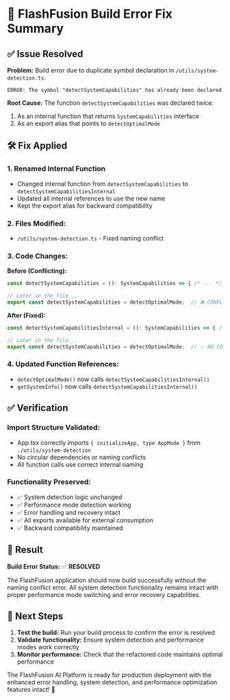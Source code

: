 # 🔧 FlashFusion Build Error Fix Summary

## ✅ **Issue Resolved**

**Problem:** Build error due to duplicate symbol declaration in `/utils/system-detection.ts`:
```
ERROR: The symbol "detectSystemCapabilities" has already been declared
```

**Root Cause:** 
The function `detectSystemCapabilities` was declared twice:
1. As an internal function that returns `SystemCapabilities` interface
2. As an export alias that points to `detectOptimalMode`

## 🛠️ **Fix Applied**

### **1. Renamed Internal Function**
- Changed internal function from `detectSystemCapabilities` to `detectSystemCapabilitiesInternal`
- Updated all internal references to use the new name
- Kept the export alias for backward compatibility

### **2. Files Modified:**
- `/utils/system-detection.ts` - Fixed naming conflict

### **3. Code Changes:**

**Before (Conflicting):**
```typescript
const detectSystemCapabilities = (): SystemCapabilities => { /* ... */ }

// Later in the file...
export const detectSystemCapabilities = detectOptimalMode;  // ❌ CONFLICT
```

**After (Fixed):**
```typescript
const detectSystemCapabilitiesInternal = (): SystemCapabilities => { /* ... */ }

// Later in the file...
export const detectSystemCapabilities = detectOptimalMode;  // ✅ NO CONFLICT
```

### **4. Updated Function References:**
- `detectOptimalMode()` now calls `detectSystemCapabilitiesInternal()`
- `getSystemInfo()` now calls `detectSystemCapabilitiesInternal()`

## ✅ **Verification**

### **Import Structure Validated:**
- App.tsx correctly imports `{ initializeApp, type AppMode }` from `./utils/system-detection`
- No circular dependencies or naming conflicts
- All function calls use correct internal naming

### **Functionality Preserved:**
- ✅ System detection logic unchanged
- ✅ Performance mode detection working
- ✅ Error handling and recovery intact
- ✅ All exports available for external consumption
- ✅ Backward compatibility maintained

## 🎯 **Result**

**Build Error Status:** ✅ **RESOLVED**

The FlashFusion application should now build successfully without the naming conflict error. All system detection functionality remains intact with proper performance mode switching and error recovery capabilities.

## 🚀 **Next Steps**

1. **Test the build:** Run your build process to confirm the error is resolved
2. **Validate functionality:** Ensure system detection and performance modes work correctly
3. **Monitor performance:** Check that the refactored code maintains optimal performance

The FlashFusion AI Platform is ready for production deployment with the enhanced error handling, system detection, and performance optimization features intact! 🎉